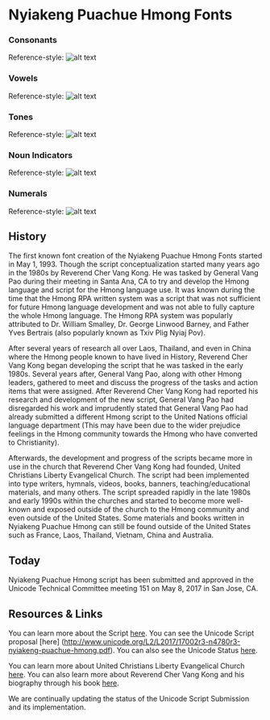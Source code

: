 # Nyiakeng Puachue Hmong Fonts

### Consonants
Reference-style: 
![alt text][logo]

[logo]: http://skyknowledge.com/TxawjVag-con.gif "Nyiakeng Puachue Hmong Consonants"

### Vowels
Reference-style: 
![alt text][logo]

[logo]: http://skyknowledge.com/TxawjVag-vow.gif "Nyiakeng Puachue Hmong Vowels"

### Tones
Reference-style: 
![alt text][logo]

[logo]: http://skyknowledge.com/TxawjVag-ton.gif "Nyiakeng Puachue Hmong Tones"

### Noun Indicators
Reference-style: 
![alt text][logo]

[logo]: http://skyknowledge.com/TxawjVag-extra.gif "Nyiakeng Puachue Hmong Noun Indicators"

### Numerals
Reference-style: 
![alt text][logo]

[logo]: http://skyknowledge.com/TxawjVag-num.gif "Nyiakeng Puachue Hmong Noun Numerals"


## History
The first known font creation of the Nyiakeng Puachue Hmong Fonts started in May 1, 1993. Though the script conceptualization started many years ago in the 1980s by Reverend Cher Vang Kong. He was tasked by General Vang Pao during their meeting in Santa Ana, CA to try and develop the Hmong language and script for the Hmong language use. It was known during the time that the Hmong RPA written system was a script that was not sufficient for future Hmong language development and was not able to fully capture the whole Hmong language. The Hmong RPA system was popularly attributed to Dr. William Smalley, Dr. George Linwood Barney, and Father Yves Bertrais (also popularly known as Txiv Plig Nyiaj Pov).

After several years of research all over Laos, Thailand, and even in China where the Hmong people known to have lived in History, Reverend Cher Vang Kong began developing the script that he was tasked in the early 1980s. Several years after, General Vang Pao, along with other Hmong leaders, gathered to meet and discuss the progress of the tasks and action items that were assigned. After Reverend Cher Vang Kong had reported his research and development of the new script, General Vang Pao had disregarded his work and imprudently stated that General Vang Pao had already submitted a different Hmong script to the United Nations official language department (This may have been due to the wider prejudice feelings in the Hmong community towards the Hmong who have converted to Christianity).

Afterwards, the development and progress of the scripts became more in use in the church that Reverend Cher Vang Kong had founded, United Christians Liberty Evangelical Church. The script had been implemented into type writers, hymnals, videos, books, banners, teaching/educational materials, and many others. The script spreaded rapidly in the late 1980s and early 1990s within the churches and started to become more well-known and exposed outside of the church to the Hmong community and even outside of the United States. Some materials and books written in Nyiakeng Puachue Hmong can still be found outside of the United States such as France, Laos, Thailand, Vietnam, China and Australia.


## Today
Nyiakeng Puachue Hmong script has been submitted and approved in the Unicode Technical Committee meeting 151 on May 8, 2017 in San Jose, CA.

## Resources & Links
You can learn more about the Script [here](http://skyknowledge.com/mong-ntaub3.htm).
You can see the Unicode Script proposal [here] (http://www.unicode.org/L2/L2017/17002r3-n4780r3-nyiakeng-puachue-hmong.pdf).
You can also see the Unicode Status [here](http://scriptsource.org/cms/scripts/page.php?item_id=entry_detail&uid=f6vf3vzlls).

You can learn more about United Christians Liberty Evangelical Church [here](http://uclemainoffice.com/).
You can also learn more about Reverend Cher Vang Kong and his biography through his book [here](https://www.amazon.com/Finding-God-Cher-Vang-Kong/dp/1498442668).

We are continually updating the status of the Unicode Script Submission and its implementation.
